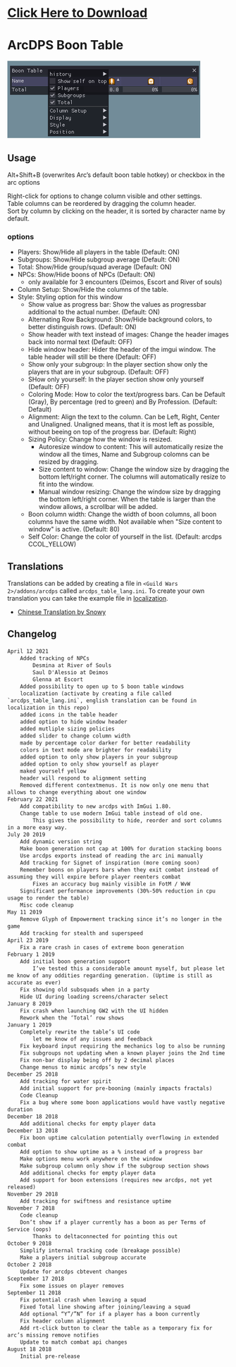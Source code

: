 # [Click Here to Download](/../../releases)

# ArcDPS Boon Table

![preview](Screenshot.png)

## Usage

Alt+Shift+B (overwrites Arc’s default boon table hotkey) or checkbox in the arc options

Right-click for options to change column visible and other settings.  
Table columns can be reordered by dragging the column header.  
Sort by column by clicking on the header, it is sorted by character name by default.

### options
- Players: Show/Hide all players in the table (Default: ON)
- Subgroups: Show/Hide subgroup average (Default: ON)
- Total: Show/Hide group/squad average (Default: ON)
- NPCs: Show/Hide boons of NPCs (Default: ON)
    - only available for 3 encounters (Deimos, Escort and River of souls)
- Column Setup: Show/Hide the columns of the table.
- Style: Styling option for this window
    - Show value as progress bar: Show the values as progressbar additional to the actual number. (Default: ON)
    - Alternating Row Background: Show/Hide background colors, to better distinguish rows. (Default: ON)
    - Show header with text instead of images: Change the header images back into normal text (Default: OFF)
    - Hide window header: Hider the header of the imgui window. The table header will still be there (Default: OFF)
    - Show only your subgroup: In the player section show only the players that are in your subgroup. (Default: OFF)
    - SHow only yourself: In the player section show only yourself (Default: OFF)
    - Coloring Mode: How to color the text/progress bars. Can be Default (Gray), By percentage (red to green) and By Profession. (Default: Default)
    - Alignment: Align the text to the column. Can be Left, Right, Center and Unaligned. Unaligned means, that it is most left as possible, without beeing on top of the progress bar. (Default: Right)
    - Sizing Policy: Change how the window is resized.
        - Autoresize window to content: This will automatically resize the window all the times, Name and Subgroup colomns can be resized by dragging.
        - Size content to window: Change the window size by dragging the bottom left/right corner. The columns will automatically resize to fit into the window.
        - Manual window resizing: Change the window size by dragging the bottom left/right corner. When the table is larger than the window allows, a scrollbar will be added.
    - Boon column width: Change the width of boon columns, all boon columns have the same width. Not available when "Size content to window" is active. (Default: 80)
    - Self Color: Change the color of yourself in the list. (Default: arcdps CCOL_YELLOW)

## Translations
Translations can be added by creating a file in `<Guild Wars 2>/addons/arcdps` called `arcdps_table_lang.ini`.
To create your own translation you can take the example file in [localization](/localization).

- [Chinese Translation by Snowy](https://github.com/Snowy1794/Arcdps-boon-table-translation-Chinese-simplified)

## Changelog
    
    April 12 2021
        Added tracking of NPCs
            Desmina at River of Souls
            Saul D'Alessio at Deimos
            Glenna at Escort
        Added possibility to open up to 5 boon table windows
        localization (activate by creating a file called `arcdps_table_lang.ini`, english translation can be found in localization in this repo)
        added icons in the table header
        added option to hide window header
        added mutliple sizing policies
        added slider to change column width
        made by percentage color darker for better readability
        colors in text mode are brighter for readability
        added option to only show players in your subgroup
        added option to only show yourself as player
        maked yourself yellow
        header will respond to alignment setting
        Removed different contextmenus. It is now only one menu that allows to change everything about one window
    February 22 2021
        Add compatibility to new arcdps with ImGui 1.80.
        Change table to use modern ImGui table instead of old one.
            This gives the possibility to hide, reorder and sort columns in a more easy way.
    July 20 2019
        Add dynamic version string
        Make boon generation not cap at 100% for duration stacking boons
        Use arcdps exports instead of reading the arc ini manually
        Add tracking for Signet of inspiration (more coming soon)
        Remember boons on players bars when they exit combat instead of assuming they will expire before player reenters combat
            Fixes an accuracy bug mainly visible in FotM / WvW
        Significant performance improvements (30%-50% reduction in cpu usage to render the table)
        Misc code cleanup
    May 11 2019
        Remove Glyph of Empowerment tracking since it’s no longer in the game
        Add tracking for stealth and superspeed
    April 23 2019
        Fix a rare crash in cases of extreme boon generation
    February 1 2019
        Add initial boon generation support
            I’ve tested this a considerable amount myself, but please let me know of any oddities regarding generation. (Uptime is still as accurate as ever)
        Fix showing old subsquads when in a party
        Hide UI during loading screens/character select
    January 8 2019
        Fix crash when launching GW2 with the UI hidden
        Rework when the ‘Total’ row shows
    January 1 2019
        Completely rewrite the table’s UI code
            let me know of any issues and feedback
        Fix keyboard input requiring the mechanics log to also be running
        Fix subgroups not updating when a known player joins the 2nd time
        Fix non-bar display being off by 2 decimal places
        Change menus to mimic arcdps’s new style
    December 25 2018
        Add tracking for water spirit
        Add initial support for pre-booning (mainly impacts fractals)
        Code Cleanup
        Fix a bug where some boon applications would have vastly negative duration
    December 18 2018
        Add additional checks for empty player data
    December 13 2018
        Fix boon uptime calculation potentially overflowing in extended combat
        Add option to show uptime as a % instead of a progress bar
        Make options menu work anywhere on the window
        Make subgroup column only show if the subgroup section shows
        Add additional checks for empty player data
        Add support for boon extensions (requires new arcdps, not yet released)
    November 29 2018
        Add tracking for swiftness and resistance uptime
    November 7 2018
        Code cleanup
        Don’t show if a player currently has a boon as per Terms of Service (oops)
            Thanks to deltaconnected for pointing this out
    October 9 2018
        Simplify internal tracking code (breakage possible)
        Make a players initial subgroup accurate
    October 2 2018
        Update for arcdps cbtevent changes
    Sceptember 17 2018
        Fix some issues on player removes
    September 11 2018
        Fix potential crash when leaving a squad
        Fixed Total line showing after joining/leaving a squad
        Add optional “Y”/”N” for if a player has a boon currently
        Fix header column alignment
        Add rt-click button to clear the table as a temporary fix for arc’s missing remove notifies
        Update to match combat api changes
    August 18 2018
        Initial pre-release
